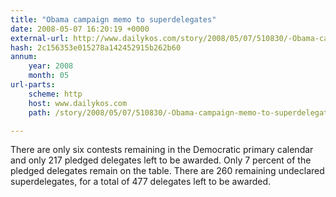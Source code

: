 ```yaml
---
title: "Obama campaign memo to superdelegates"
date: 2008-05-07 16:20:19 +0000
external-url: http://www.dailykos.com/story/2008/05/07/510830/-Obama-campaign-memo-to-superdelegates
hash: 2c156353e015278a142452915b262b60
annum:
    year: 2008
    month: 05
url-parts:
    scheme: http
    host: www.dailykos.com
    path: /story/2008/05/07/510830/-Obama-campaign-memo-to-superdelegates

---
```


There are only six contests remaining in the Democratic primary calendar and only 217 pledged delegates left to be awarded. Only 7 percent of the pledged delegates remain on the table. There are 260 remaining undeclared superdelegates, for a total of 477 delegates left to be awarded.

